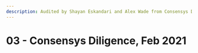 ```yaml
---
description: Audited by Shayan Eskandari and Alex Wade from Consensys Diligence
---
```


# 03 - Consensys Diligence, Feb 2021

